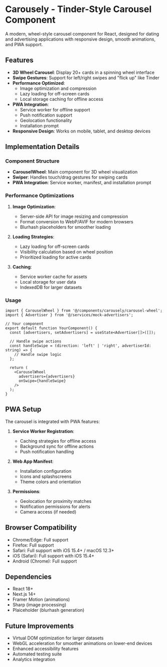# Carousely - Tinder-Style Carousel Component

A modern, wheel-style carousel component for React, designed for dating and advertising applications with responsive design, smooth animations, and PWA support.

## Features

- **3D Wheel Carousel**: Display 20+ cards in a spinning wheel interface
- **Swipe Gestures**: Support for left/right swipes and "flick up" like Tinder
- **Performance Optimized**: 
  - Image optimization and compression
  - Lazy loading for off-screen cards
  - Local storage caching for offline access
- **PWA Integration**:
  - Service worker for offline support
  - Push notification support
  - Geolocation functionality
  - Installation prompt
- **Responsive Design**: Works on mobile, tablet, and desktop devices

## Implementation Details

### Component Structure

- **CarouselWheel**: Main component for 3D wheel visualization
- **Swiper**: Handles touch/drag gestures for swiping cards
- **PWA Integration**: Service worker, manifest, and installation prompt

### Performance Optimizations

1. **Image Optimization**:
   - Server-side API for image resizing and compression
   - Format conversion to WebP/AVIF for modern browsers
   - Blurhash placeholders for smoother loading

2. **Loading Strategies**:
   - Lazy loading for off-screen cards
   - Visibility calculation based on wheel position
   - Prioritized loading for active cards

3. **Caching**:
   - Service worker cache for assets
   - Local storage for user data
   - IndexedDB for larger datasets

### Usage

```tsx
import { CarouselWheel } from '@/components/carousely/carousel-wheel';
import { Advertiser } from '@/services/mock-advertisers';

// Your component
export default function YourComponent() {
  const [advertisers, setAdvertisers] = useState<Advertiser[]>([]);
  
  // Handle swipe actions
  const handleSwipe = (direction: 'left' | 'right', advertiserId: string) => {
    // Handle swipe logic
  };
  
  return (
    <CarouselWheel 
      advertisers={advertisers} 
      onSwipe={handleSwipe} 
    />
  );
}
```

## PWA Setup

The carousel is integrated with PWA features:

1. **Service Worker Registration**:
   - Caching strategies for offline access
   - Background sync for offline actions
   - Push notification handling

2. **Web App Manifest**:
   - Installation configuration
   - Icons and splashscreens
   - Theme colors and orientation

3. **Permissions**:
   - Geolocation for proximity matches
   - Notification permissions for alerts
   - Camera access (if needed)

## Browser Compatibility

- Chrome/Edge: Full support
- Firefox: Full support
- Safari: Full support with iOS 15.4+ / macOS 12.3+
- iOS (Safari): Full support with iOS 15.4+
- Android (Chrome): Full support

## Dependencies

- React 18+
- Next.js 14+
- Framer Motion (animations)
- Sharp (image processing)
- Plaiceholder (blurhash generation)

## Future Improvements

- Virtual DOM optimization for larger datasets
- WebGL acceleration for smoother animations on lower-end devices
- Enhanced accessibility features
- Automated testing suite
- Analytics integration
